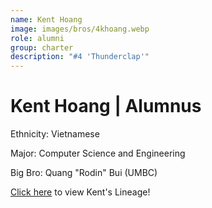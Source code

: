 ```yaml
---
name: Kent Hoang
image: images/bros/4khoang.webp
role: alumni
group: charter
description: "#4 'Thunderclap'"
---
```


# Kent Hoang | Alumnus
Ethnicity: Vietnamese

Major: Computer Science and Engineering

Big Bro: Quang "Rodin" Bui (UMBC)

[Click here](/ujis/) to view Kent's Lineage!